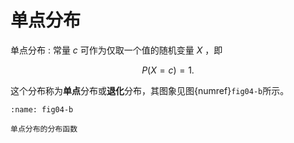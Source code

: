 #  单点分布

单点分布
: 常量 $c$ 可作为仅取一个值的随机变量 $X$ ，即

$$
P(X = c) = 1.
$$

这个分布称为**单点**分布或**退化**分布，其图象见图{numref}`fig04-b`所示。


```{figure} /fig/Chap4_cdf_of_degenerate_distribution.png
:name: fig04-b

单点分布的分布函数
```








